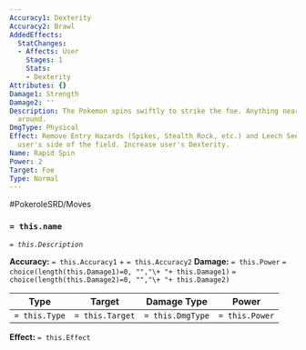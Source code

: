 ```yaml
---
Accuracy1: Dexterity
Accuracy2: Brawl
AddedEffects:
  StatChanges:
  - Affects: User
    Stages: 1
    Stats:
    - Dexterity
Attributes: {}
Damage1: Strength
Damage2: ''
Description: The Pokemon spins swiftly to strike the foe. Anything near will be scattered
  around.
DmgType: Physical
Effect: Remove Entry Hazards (Spikes, Stealth Rock, etc.) and Leech Seed from the
  user's side of the field. Increase user's Dexterity.
Name: Rapid Spin
Power: 2
Target: Foe
Type: Normal
---
```


#PokeroleSRD/Moves

### `= this.name` 
*`= this.Description`*

**Accuracy:** `= this.Accuracy1` + `= this.Accuracy2`
**Damage:** `= this.Power` `= choice(length(this.Damage1)=0, "","\+ "+ this.Damage1)` `= choice(length(this.Damage2)=0, "","\+ "+ this.Damage2)`

| Type          | Target          | Damage Type          | Power          |
| ------------- | --------------- | ---------------- | -------------- |
| `= this.Type` | `= this.Target` | `= this.DmgType` | `= this.Power` | 

**Effect:** `= this.Effect`